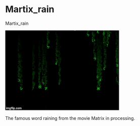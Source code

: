 # Martix_rain
Martix_rain

![alt text](1lsk4g.gif "Image of front page")

The famous word raining from the movie Matrix in processing.
